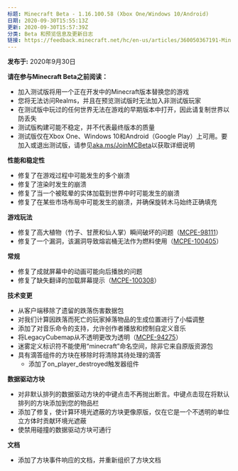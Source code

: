 ```yaml
---
标题: Minecraft Beta - 1.16.100.58 (Xbox One/Windows 10/Android)
日期: 2020-09-30T15:55:13Z
更新: 2020-09-30T15:57:39Z
分类: Beta 和预览信息及更新日志
链接: https://feedback.minecraft.net/hc/en-us/articles/360050367191-Minecraft-Beta-1-16-100-58-Xbox-One-Windows-10-Android
---
```


**发布于:** 2020年9月30日

**请在参与Minecraft Beta之前阅读：**

- 加入测试版将用一个正在开发中的Minecraft版本替换您的游戏
- 您将无法访问Realms，并且在预览测试版时无法加入非测试版玩家
- 在测试版中玩过的任何世界无法在游戏的早期版本中打开，因此请复制世界以防丢失
- 测试版构建可能不稳定，并不代表最终版本的质量
- 测试版仅在Xbox One、Windows 10和Android（Google Play）上可用。要加入或退出测试版，请参见[aka.ms/JoinMCBeta](https://aka.ms/JoinMCBeta)以获取详细说明

**性能和稳定性**

- 修复了在游戏过程中可能发生的多个崩溃
- 修复了渲染时发生的崩溃
- 修复了当一个被眩晕的实体加载到世界中时可能发生的崩溃
- 修复了在某些市场布局中可能发生的崩溃，并确保旋转木马始终正确填充

**游戏玩法**

- 修复了高大植物（竹子、甘蔗和仙人掌）瞬间破坏的问题（[MCPE-98111](https://bugs.mojang.com/browse/MCPE-98111)）
- 修复了一个漏洞，该漏洞导致熔岩桶无法作为燃料使用（[MCPE-100405](https://bugs.mojang.com/browse/MCPE-100405)）

**常规**

- 修复了成就屏幕中的动画可能向后播放的问题
- 修复了缺失翻译的加载屏幕提示（[MCPE-100308](https://bugs.mojang.com/browse/MCPE-100308)）

**技术变更**

- 从客户端移除了遗留的跌落伤害数据包
- 对我们计算因跌落而死亡的玩家掉落物品的生成位置进行了小幅调整
- 添加了对音乐命令的支持，允许创作者播放和控制自定义音乐
- 将LegacyCubemap从不透明更改为透明（[MCPE-94275](https://bugs.mojang.com/browse/MCPE-94275)）
- 迷雾定义标识符不能使用“minecraft”命名空间，除非它来自原版资源包
- 具有滴答组件的方块在移除时将清除其待处理的滴答
  - 添加了on_player_destroyed触发器组件

**数据驱动方块**

- 对非默认排列的数据驱动方块的中键点击不再抛出断言。中键点击现在将默认排列的方块添加到您的物品栏
- 添加了修复，使计算环境光遮蔽的方块更像原版，仅在它是一个不透明的单位立方体时贡献环境光遮蔽
- 使禁用碰撞的数据驱动方块可通行

**文档**

- 添加了方块事件响应的文档，并重新组织了方块文档